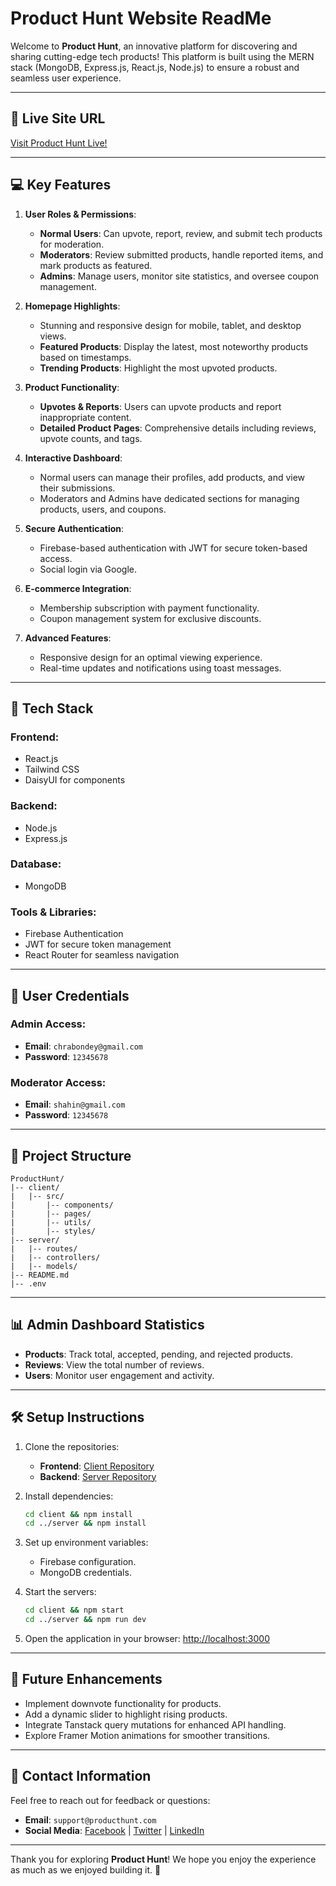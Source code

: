 # Product Hunt Website ReadMe

Welcome to **Product Hunt**, an innovative platform for discovering and sharing cutting-edge tech products! This platform is built using the MERN stack (MongoDB, Express.js, React.js, Node.js) to ensure a robust and seamless user experience.

---

## 🔗 **Live Site URL**
[Visit Product Hunt Live!](#)

---

## 💻 **Key Features**

1. **User Roles & Permissions**:
   - **Normal Users**: Can upvote, report, review, and submit tech products for moderation.
   - **Moderators**: Review submitted products, handle reported items, and mark products as featured.
   - **Admins**: Manage users, monitor site statistics, and oversee coupon management.

2. **Homepage Highlights**:
   - Stunning and responsive design for mobile, tablet, and desktop views.
   - **Featured Products**: Display the latest, most noteworthy products based on timestamps.
   - **Trending Products**: Highlight the most upvoted products.

3. **Product Functionality**:
   - **Upvotes & Reports**: Users can upvote products and report inappropriate content.
   - **Detailed Product Pages**: Comprehensive details including reviews, upvote counts, and tags.

4. **Interactive Dashboard**:
   - Normal users can manage their profiles, add products, and view their submissions.
   - Moderators and Admins have dedicated sections for managing products, users, and coupons.

5. **Secure Authentication**:
   - Firebase-based authentication with JWT for secure token-based access.
   - Social login via Google.

6. **E-commerce Integration**:
   - Membership subscription with payment functionality.
   - Coupon management system for exclusive discounts.

7. **Advanced Features**:
   - Responsive design for an optimal viewing experience.
   - Real-time updates and notifications using toast messages.

---

## 🚀 **Tech Stack**

### Frontend:
- React.js
- Tailwind CSS
- DaisyUI for components

### Backend:
- Node.js
- Express.js

### Database:
- MongoDB

### Tools & Libraries:
- Firebase Authentication
- JWT for secure token management
- React Router for seamless navigation

---

## 🔑 **User Credentials**

### Admin Access:
- **Email**: `chrabondey@gmail.com`
- **Password**: `12345678`

### Moderator Access:
- **Email**: `shahin@gmail.com`
- **Password**: `12345678`

---

## 📂 **Project Structure**

```
ProductHunt/
|-- client/
|   |-- src/
|       |-- components/
|       |-- pages/
|       |-- utils/
|       |-- styles/
|-- server/
|   |-- routes/
|   |-- controllers/
|   |-- models/
|-- README.md
|-- .env
```

---

## 📊 **Admin Dashboard Statistics**
- **Products**: Track total, accepted, pending, and rejected products.
- **Reviews**: View the total number of reviews.
- **Users**: Monitor user engagement and activity.

---

## 🛠️ **Setup Instructions**

1. Clone the repositories:
   - **Frontend**: [Client Repository](#)
   - **Backend**: [Server Repository](#)

2. Install dependencies:
   ```bash
   cd client && npm install
   cd ../server && npm install
   ```

3. Set up environment variables:
   - Firebase configuration.
   - MongoDB credentials.

4. Start the servers:
   ```bash
   cd client && npm start
   cd ../server && npm run dev
   ```

5. Open the application in your browser: [http://localhost:3000](http://localhost:3000)

---

## 🌟 **Future Enhancements**

- Implement downvote functionality for products.
- Add a dynamic slider to highlight rising products.
- Integrate Tanstack query mutations for enhanced API handling.
- Explore Framer Motion animations for smoother transitions.

---

## 📧 **Contact Information**

Feel free to reach out for feedback or questions:
- **Email**: `support@producthunt.com`
- **Social Media**: [Facebook](#) | [Twitter](#) | [LinkedIn](#)

---

Thank you for exploring **Product Hunt**! We hope you enjoy the experience as much as we enjoyed building it. 🙌

